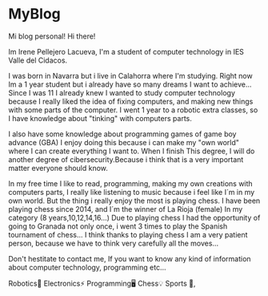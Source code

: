 # MyBlog
Mi blog personal!
Hi there!

Im Irene Pellejero Lacueva, I'm a student of computer technology in IES Valle del Cidacos.

I was born in Navarra but i live in Calahorra where I'm studying. Right now Im a 1 year student but i already have so many dreams I want to achieve... Since I was 11 I already knew I wanted to study computer technology because I really liked the idea of fixing computers, and making new things with some parts of the computer. I went 1 year to a robotic extra classes, so I have knowledge about "tinking" with computers parts.

 I also have some knowledge about programming games of game boy advance (GBA) I enjoy doing this because i can make my "own world" where I can create everything I want to. When I finish This degree, I will do another degree of cibersecurity.Because i think that is a very important matter everyone should know.

In my free time I like to read, programming, making my own creations with computers parts, I really like listening to music because i feel like I´m in my own world. But the thing i really enjoy the most is playing chess. I have been playing chess since 2014, and I´m the winner of La Rioja (female) In my category (8 years,10,12,14,16...) Due to playing chess I had the opportunity of going to Granada not only once, i went 3 times to play the Spanish tournament of chess... I think thanks to playing chess I am a very patient person, because we have to think very carefully all the moves...

Don't hestitate to contact me, If you want to know any kind of information about computer technology, programming etc...

Robotics🤖 Electronics⚡️ Programming🖥️ Chess💡 Sports 🥾,
